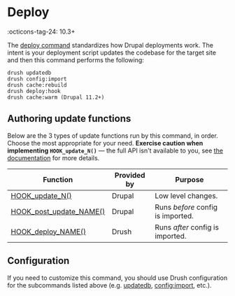 # Deploy
:octicons-tag-24: 10.3+

The [deploy command](commands/deploy.md) standardizes how Drupal deployments work. The intent is your 
deployment script updates the codebase for the target site and then this command 
performs the following:

```shell
drush updatedb
drush config:import
drush cache:rebuild
drush deploy:hook
drush cache:warm (Drupal 11.2+)
```

## Authoring update functions
Below are the 3 types of update functions run by this command, in order. Choose the most appropriate for your
need. **Exercise caution when implementing `HOOK_update_N()`** — the full API isn't available to you, see [the
documentation][HOOK_update_N()] for more details.


| Function | Provided by | Purpose |
| --- | --- | --- |
| [HOOK_update_N()] | Drupal | Low level changes. |
| [HOOK_post_update_NAME()](https://api.drupal.org/api/drupal/core!lib!Drupal!Core!Extension!module.api.php/function/hook_post_update_NAME) | Drupal | Runs *before* config is imported. |
| [HOOK_deploy_NAME()](https://github.com/drush-ops/drush/tree/HEAD/drush.api.php) | Drush | Runs *after* config is imported. | 

## Configuration

If you need to customize this command, you should use Drush configuration for the 
subcommands listed above (e.g. [updatedb](commands/updatedb.md), [config:import](commands/config_import.md), etc.).

[HOOK_update_N()]: https://api.drupal.org/api/drupal/core!lib!Drupal!Core!Extension!module.api.php/function/hook_update_N
